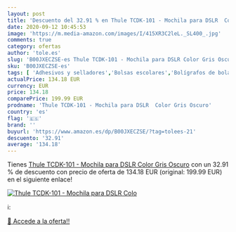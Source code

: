```yaml
---
layout: post
title: 'Descuento del 32.91 % en Thule TCDK-101 - Mochila para DSLR  Colo'
date: 2020-09-12 10:45:53
image: 'https://m.media-amazon.com/images/I/415XR3C2leL._SL400_.jpg'
comments: true
category: ofertas
author: 'tole.es'
slug: 'B00JXECZSE-es Thule TCDK-101 - Mochila para DSLR Color Gris Oscuro'
sku: 'B00JXECZSE-es'
tags: [ 'Adhesivos y selladores','Bolsas escolares','Bolígrafos de bola','Bolígrafos y recambios','Bolígrafos, lápices y útiles de escritura','Bricolaje y herramientas','Compuestos de modelado para escultura','Costura y manualidades','Equipaje','Escultura','Ferretería','Hogar y cocina','Mochilas, estuches y sets escolares','Oficina y papelería','Pegamentos instantáneos', ]
actualPrice: 134.18 EUR
currency: EUR
price: 134.18
comparePrice: 199.99 EUR
prodname: 'Thule TCDK-101 - Mochila para DSLR  Color Gris Oscuro'
country: 'es'
flag: '🇪🇸'
brand: ''
buyurl: 'https://www.amazon.es/dp/B00JXECZSE/?tag=tolees-21'
descuento: '32.91'
average: '134.18'
---
```


Tienes [Thule TCDK-101 - Mochila para DSLR  Color Gris Oscuro](https://www.amazon.es/dp/B00JXECZSE/?tag=tolees-21) con un 32.91 % de descuento con precio de oferta de 134.18 EUR (original: 199.99 EUR) en el siguiente enlace!

[![Thule TCDK-101 - Mochila para DSLR  Colo](https://m.media-amazon.com/images/I/415XR3C2leL._SL400_.jpg)](https://www.amazon.es/dp/B00JXECZSE/?tag=tolees-21)

ℹ️:


[🛒 Accede a la oferta!!](https://www.amazon.es/dp/B00JXECZSE/?tag=tolees-21)
